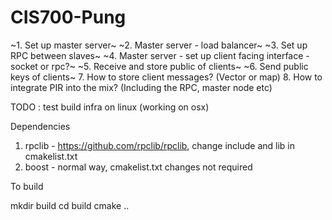 # CIS700-Pung

~1. Set up master server~
~2. Master server - load balancer~
~3. Set up RPC between slaves~
~4. Master server - set up client facing interface - socket or rpc?~
~5. Receive and store public of clients~
~6. Send public keys of clients~
7. How to store client messages? (Vector or map)
8. How to integrate PIR into the mix? (Including the RPC, master node etc)

TODO : test build infra on linux (working on osx)


Dependencies 

1. rpclib - https://github.com/rpclib/rpclib, change include and lib in cmakelist.txt
2. boost - normal way, cmakelist.txt changes not required

To build

mkdir build
cd build
cmake ..
